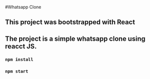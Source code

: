 #Whatsapp Clone

## This project was bootstrapped with React

## The project is a simple whatsapp clone using reacct JS. 

### `npm install`

### `npm start`
